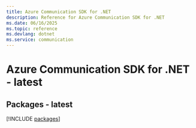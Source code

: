 ```yaml
---
title: Azure Communication SDK for .NET
description: Reference for Azure Communication SDK for .NET
ms.date: 06/16/2025
ms.topic: reference
ms.devlang: dotnet
ms.service: communication
---
```

# Azure Communication SDK for .NET - latest
## Packages - latest
[!INCLUDE [packages](communication-index.md)]